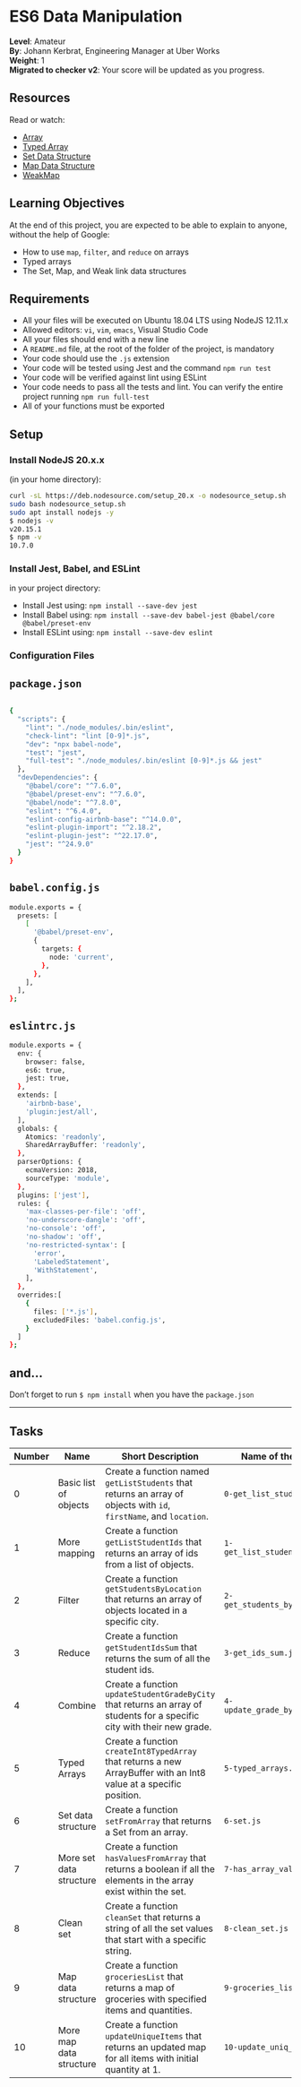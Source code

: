 # ES6 Data Manipulation

**Level**: Amateur  
**By**: Johann Kerbrat, Engineering Manager at Uber Works  
**Weight**: 1  
**Migrated to checker v2**: Your score will be updated as you progress.

## Resources
Read or watch:
- [Array](#)
- [Typed Array](#)
- [Set Data Structure](#)
- [Map Data Structure](#)
- [WeakMap](#)

## Learning Objectives
At the end of this project, you are expected to be able to explain to anyone, without the help of Google:
- How to use `map`, `filter`, and `reduce` on arrays
- Typed arrays
- The Set, Map, and Weak link data structures

## Requirements
- All your files will be executed on Ubuntu 18.04 LTS using NodeJS 12.11.x
- Allowed editors: `vi`, `vim`, `emacs`, Visual Studio Code
- All your files should end with a new line
- A `README.md` file, at the root of the folder of the project, is mandatory
- Your code should use the `.js` extension
- Your code will be tested using Jest and the command `npm run test`
- Your code will be verified against lint using ESLint
- Your code needs to pass all the tests and lint. You can verify the entire project running `npm run full-test`
- All of your functions must be exported

## Setup
### Install NodeJS 20.x.x  
(in your home directory):

```bash
curl -sL https://deb.nodesource.com/setup_20.x -o nodesource_setup.sh
sudo bash nodesource_setup.sh
sudo apt install nodejs -y
$ nodejs -v
v20.15.1
$ npm -v
10.7.0
```

### Install Jest, Babel, and ESLint

in your project directory:

* Install Jest using: ```npm install --save-dev jest```
* Install Babel using: ```npm install --save-dev babel-jest @babel/core @babel/preset-env```
* Install ESLint using: ```npm install --save-dev eslint```

### Configuration Files

## `package.json`

```bash

{
  "scripts": {
    "lint": "./node_modules/.bin/eslint",
    "check-lint": "lint [0-9]*.js",
    "dev": "npx babel-node",
    "test": "jest",
    "full-test": "./node_modules/.bin/eslint [0-9]*.js && jest"
  },
  "devDependencies": {
    "@babel/core": "^7.6.0",
    "@babel/preset-env": "^7.6.0",
    "@babel/node": "^7.8.0",
    "eslint": "^6.4.0",
    "eslint-config-airbnb-base": "^14.0.0",
    "eslint-plugin-import": "^2.18.2",
    "eslint-plugin-jest": "^22.17.0",
    "jest": "^24.9.0"
  }
}
```

## `babel.config.js`

```bash
module.exports = {
  presets: [
    [
      '@babel/preset-env',
      {
        targets: {
          node: 'current',
        },
      },
    ],
  ],
};
```

## `eslintrc.js`

```bash
module.exports = {
  env: {
    browser: false,
    es6: true,
    jest: true,
  },
  extends: [
    'airbnb-base',
    'plugin:jest/all',
  ],
  globals: {
    Atomics: 'readonly',
    SharedArrayBuffer: 'readonly',
  },
  parserOptions: {
    ecmaVersion: 2018,
    sourceType: 'module',
  },
  plugins: ['jest'],
  rules: {
    'max-classes-per-file': 'off',
    'no-underscore-dangle': 'off',
    'no-console': 'off',
    'no-shadow': 'off',
    'no-restricted-syntax': [
      'error',
      'LabeledStatement',
      'WithStatement',
    ],
  },
  overrides:[
    {
      files: ['*.js'],
      excludedFiles: 'babel.config.js',
    }
  ]
};
```
## and…
Don’t forget to run `$ npm install` when you have the `package.json`

---

## Tasks

| Number | Name                       | Short Description                                                                                  | Name of the File                |
|--------|----------------------------|----------------------------------------------------------------------------------------------------|---------------------------------|
| 0      | Basic list of objects      | Create a function named `getListStudents` that returns an array of objects with `id`, `firstName`, and `location`. | `0-get_list_students.js`        |
| 1      | More mapping               | Create a function `getListStudentIds` that returns an array of ids from a list of objects.          | `1-get_list_student_ids.js`     |
| 2      | Filter                     | Create a function `getStudentsByLocation` that returns an array of objects located in a specific city. | `2-get_students_by_loc.js`      |
| 3      | Reduce                     | Create a function `getStudentIdsSum` that returns the sum of all the student ids.                   | `3-get_ids_sum.js`              |
| 4      | Combine                    | Create a function `updateStudentGradeByCity` that returns an array of students for a specific city with their new grade. | `4-update_grade_by_city.js`     |
| 5      | Typed Arrays               | Create a function `createInt8TypedArray` that returns a new ArrayBuffer with an Int8 value at a specific position. | `5-typed_arrays.js`             |
| 6      | Set data structure         | Create a function `setFromArray` that returns a Set from an array.                                  | `6-set.js`                      |
| 7      | More set data structure    | Create a function `hasValuesFromArray` that returns a boolean if all the elements in the array exist within the set. | `7-has_array_values.js`         |
| 8      | Clean set                  | Create a function `cleanSet` that returns a string of all the set values that start with a specific string. | `8-clean_set.js`                |
| 9      | Map data structure         | Create a function `groceriesList` that returns a map of groceries with specified items and quantities. | `9-groceries_list.js`           |
| 10     | More map data structure    | Create a function `updateUniqueItems` that returns an updated map for all items with initial quantity at 1. | `10-update_uniq_items.js`       |

